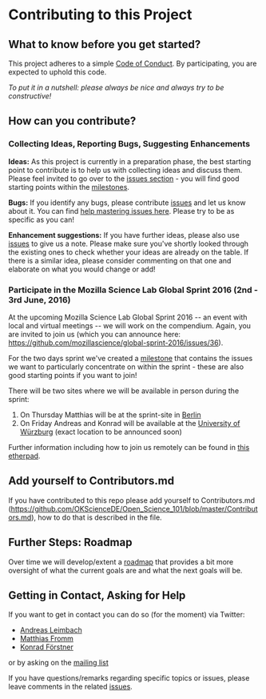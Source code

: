 # Contributing to this Project

##  What to know before you get started?

This project adheres to a simple [Code of Conduct](https://github.com/OKScienceDE/Open_Science_101/blob/master/CODE_OF_CONDUCT.md). By participating, you are expected to uphold this code.

_To put it in a nutshell: please always be nice and always try to be constructive!_

## How can you contribute?

### Collecting Ideas, Reporting Bugs, Suggesting Enhancements

**Ideas:** As this project is currently in a preparation phase, the best starting point to contribute is to help us with collecting ideas and discuss them. Please feel invited to go over to the [issues section](https://github.com/OKScienceDE/Open_Science_101/issues) - you will find good starting points within the [milestones](https://github.com/OKScienceDE/Open_Science_101/milestones).

**Bugs:** If you identify any bugs, please contribute [issues](https://github.com/OKScienceDE/Open_Science_101/issues) and let us know about it. You can find [help mastering issues here](https://guides.github.com/features/issues/). Please try to be as specific as you can!

**Enhancement suggestions:** If you have further ideas, please also use [issues](https://github.com/OKScienceDE/Open_Science_101/issues) to give us a note. Please make sure you've shortly looked through the existing ones to check whether your ideas are already on the table. If there is a similar idea, please consider commenting on that one and elaborate on what you would change or add!


### Participate in the Mozilla Science Lab Global Sprint 2016 (2nd - 3rd June, 2016)

At the upcoming Mozilla Science Lab Global Sprint 2016 -- an event with local and virtual meetings -- we will work on the compendium. Again, you are invited to join us (which you can announce here: https://github.com/mozillascience/global-sprint-2016/issues/36).

For the two days sprint we've created a [milestone](https://github.com/OKScienceDE/Open_Science_101/milestones/Mozilla%20Science%20Global%20Sprint%202016) that contains the issues we want to particularly concentrate on within the sprint - these are also good starting points if you want to join!

There will be two sites where we will be available in person during the sprint:

1. On Thursday Matthias will be at the sprint-site in [Berlin](https://ti.to/mozilla-science/gs2016-berlin)
2. On Friday Andreas and Konrad will be available at the [University of Würzburg](https://www.uni-wuerzburg.de/en/ueber/university/) (exact location to be announced soon)

Further information including how to join us remotely can be found in
[this etherpad](https://pad.okfn.org/p/OpenScience101MozillaScienceLabGlobalSprint).

## Add yourself to Contributors.md
If you have contributed to this repo please add yourself to Contributors.md (https://github.com/OKScienceDE/Open_Science_101/blob/master/Contributors.md), how to do that is described in the file.

## Further Steps: Roadmap

Over time we will develop/extent a [roadmap](https://github.com/OKScienceDE/Open_Science_101/wiki/Roadmap) that provides a bit more oversight of what the current goals are and what the next goals will be.

## Getting in Contact, Asking for Help

If you want to get in contact you can do so (for the moment) via Twitter:

+ [Andreas Leimbach](https://twitter.com/aleimba)
+ [Matthias Fromm](https://twitter.com/matthiasfromm)
+ [Konrad Förstner](https://twitter.com/konradfoerstner)

or by asking on the [mailing list](https://groups.google.com/forum/#!forum/openscience101)

If you have questions/remarks regarding specific topics or issues, please leave comments in the related [issues](https://github.com/OKScienceDE/Open_Science_101/issues).

